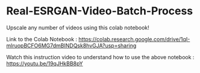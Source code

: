 # Real-ESRGAN-Video-Batch-Process
Upscale any number of videos using this colab notebook!


Link to the Colab Notebook :
https://colab.research.google.com/drive/1qI-mlruopBCFO6MG7dmBINDQsk8hvGJA?usp=sharing

Watch this instruction video to understand how to use the above notebook :
https://youtu.be/19qJHkBB8pY
